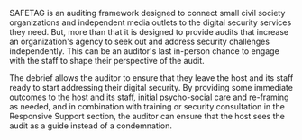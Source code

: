 
SAFETAG is an auditing framework designed to connect small civil society organizations and independent media outlets to the digital security services they need. But, more than that it is designed to provide audits that increase an organization's agency to seek out and address security challenges independently. This can be an auditor's last in-person chance to engage with the staff to shape their perspective of the audit.

The debrief allows the auditor to ensure that they leave the host and its staff ready to start addressing their digital security. By providing some immediate outcomes to the host and its staff, initial psycho-social care and re-framing as needed, and in combination with training or security consultation in the Responsive Support section, the auditor can ensure that the host sees the audit as a guide instead of a condemnation. 
